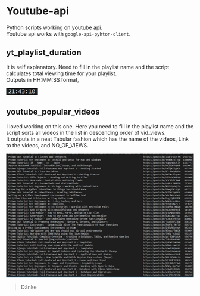 # Youtube-api
Python scripts working on youtube api.  
Youtube api works with `google-api-pyhton-client`.


## yt_playlist_duration

It is self explanatory. Need to fill in the playlist name and the script calculates total viewing time for your playlist.   
Outputs in HH:MM:SS format,  
  
![Yt-playlist_duration img](/images/yt_playlist_duration.PNG)

## youtube_popular_videos

I loved working on this one. Here you need to fill in the playlist name and the script sorts all videos in the list in descending order of vid_views.   
It outputs in a neat Tabular fashion which has the name of the videos, Link to the videos, and NO_OF_VIEWS.  
  
![Yt_popular_vids](/images/yt_popular_vids.PNG)  
  
  
>Dánke
